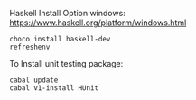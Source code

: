 Haskell Install Option windows:<br>
https://www.haskell.org/platform/windows.html
```
choco install haskell-dev
refreshenv
```
To Install unit testing package:
```
cabal update
cabal v1-install HUnit
```
